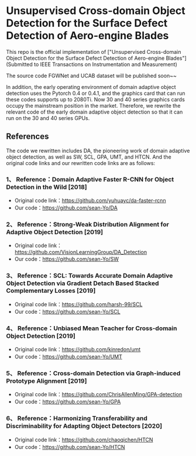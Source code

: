 # Unsupervised Cross-domain Object Detection for the Surface Defect Detection of Aero-engine Blades
This repo is the official implementation of ["Unsupervised Cross-domain Object Detection for the Surface Defect Detection of Aero-engine Blades"] (Submitted to IEEE Transactions on Instrumentation and Measurement)

The source code FGWNet and UCAB dataset will be published soon~~

In addition, the early operating environment of domain adaptive object detection uses the Pytorch 0.4 or 0.4.1, and the graphics card that can run these codes supports up to 2080Ti. Now 30 and 40 series graphics cards occupy the mainstream position in the market. Therefore, we rewrite the relevant code of the early domain adaptive object detection so that it can run on the 30 and 40 series GPUs.

## References
The code we rewritten includes DA, the pioneering work of domain adaptive object detection, as well as SW, SCL, GPA, UMT, and HTCN. And the original code links and our rewritten code links are as follows:

### 1、  Reference：Domain Adaptive Faster R-CNN for Object Detection in the Wild [2018]  
* Original code link：https://github.com/yuhuayc/da-faster-rcnn
* Our code：https://github.com/sean-Yo/DA

### 2、  Reference：Strong-Weak Distribution Alignment for Adaptive Object Detection [2019]
* Original code link：https://github.com/VisionLearningGroup/DA_Detection
* Our code：https://github.com/sean-Yo/SW

### 3、  Reference：SCL: Towards Accurate Domain Adaptive Object Detection via Gradient Detach Based Stacked Complementary Losses [2019]
* Original code link：https://github.com/harsh-99/SCL
* Our code：https://github.com/sean-Yo/SCL

### 4、  Reference：Unbiased Mean Teacher for Cross-domain Object Detection [2019]
* Original code link：https://github.com/kinredon/umt
* Our code：https://github.com/sean-Yo/UMT

### 5、  Reference：Cross-domain Detection via Graph-induced Prototype Alignment [2019]
* Original code link：https://github.com/ChrisAllenMing/GPA-detection
* Our code：https://github.com/sean-Yo/GPA

### 6、  Reference：Harmonizing Transferability and Discriminability for Adapting Object Detectors [2020]
* Original code link：https://github.com/chaoqichen/HTCN
* Our code：https://github.com/sean-Yo/HTCN
